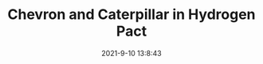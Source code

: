 ---
"title": "Chevron and Caterpillar in Hydrogen Pact"
"date": "2021-9-10 13:8:43"
"feed_name": "RIGZONE"
"feed_website": "http://www.rigzone.com/"
"feed_rss": "http://www.rigzone.com/news/rss/rigzone_latest.aspx"
"link": "https://www.rigzone.com/news/chevron_and_caterpillar_in_hydrogen_pact-10-sep-2021-166406-article/?rss=true"
"file": "_posts/2021-9-10-13-8-43_RIGZONE_245beb87b35be8ed8f9f50381f381fa0dac2416b.md"
"accident": "0"
"drilling": "0"
"dead": "0"
"injured": "0"
---